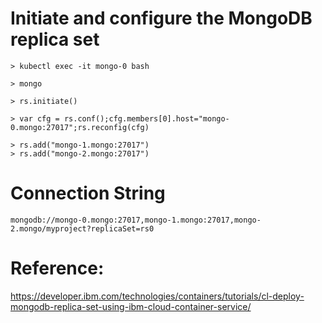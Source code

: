 # Initiate and configure the MongoDB replica set

```
> kubectl exec -it mongo-0 bash

> mongo

> rs.initiate()

> var cfg = rs.conf();cfg.members[0].host="mongo-0.mongo:27017";rs.reconfig(cfg)

> rs.add("mongo-1.mongo:27017")
> rs.add("mongo-2.mongo:27017")

```

# Connection String

```
mongodb://mongo-0.mongo:27017,mongo-1.mongo:27017,mongo-2.mongo/myproject?replicaSet=rs0
```
# Reference: 

https://developer.ibm.com/technologies/containers/tutorials/cl-deploy-mongodb-replica-set-using-ibm-cloud-container-service/
